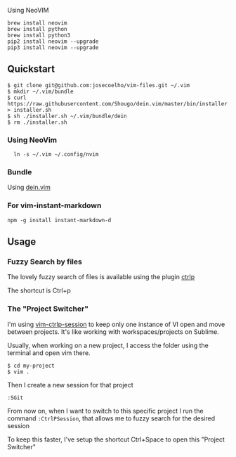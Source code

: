 Using NeoVIM
```
brew install neovim
brew install python
brew install python3
pip2 install neovim --upgrade
pip3 install neovim --upgrade
```

## Quickstart

```
$ git clone git@github.com:josecoelho/vim-files.git ~/.vim
$ mkdir ~/.vim/bundle
$ curl https://raw.githubusercontent.com/Shougo/dein.vim/master/bin/installer.sh > installer.sh
$ sh ./installer.sh ~/.vim/bundle/dein
$ rm ./installer.sh
```

### Using NeoVim

```
  ln -s ~/.vim ~/.config/nvim
```

### Bundle

Using [dein.vim](https://github.com/Shougo/dein.vim)

### For vim-instant-markdown

```
npm -g install instant-markdown-d
```

## Usage

### Fuzzy Search by files

The lovely fuzzy search of files is available using the plugin [ctrlp](https://github.com/kien/ctrlp.vim)

The shortcut is Ctrl+p

### The "Project Switcher"

I'm using [vim-ctrlp-session](https://github.com/okcompute/vim-ctrlp-session) to keep only one instance of VI open
and move between projects. 
It's like working with workspaces/projects on Sublime.

Usually, when working on a new project, I access the folder using the terminal and open vim there.

```
$ cd my-project
$ vim .
```

Then I create a new session for that project

```vim
:SGit
```

From now on, when I want to switch to this specific project I run 
the command `:CtrlPSession`, that allows me to fuzzy search for the desired session

To keep this faster, I've setup the shortcut Ctrl+Space to open this "Project Switcher"

